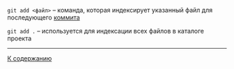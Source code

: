 `git add <файл>` – команда, которая индексирует указанный файл для последующего [коммита](./commit.md) 

`git add .` – используется для индексации всех файлов в каталоге проекта


---
[К содержанию](./contents.md)